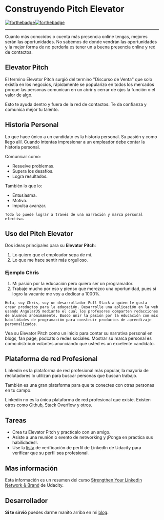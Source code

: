 # Construyendo Pitch Elevator 
[![forthebadge](https://forthebadge.com/images/badges/certified-snoop-lion.svg)](https://forthebadge.com)[![forthebadge](https://forthebadge.com/images/badges/makes-people-smile.svg)](https://forthebadge.com)
______

Cuanto más conocidos o cuenta más presencia online tengas, mejores serán las oportunidades. No sabemos de donde vendrán las oportunidades y la mejor forma de no perderla es tener un a buena presencia online y red de contactos.

## Elevator Pitch
El termino Elevator Pitch surgió del termino "Discurso de Venta" que solo existía en los negocios, rápidamente se popularizo en todos los mercados porque las personas comunican en un abrir y cerrar de ojos  la función o el valor de algo. 

Esto te ayuda  dentro y fuera de la red de contactos. Te da confianza y comunica mejor tu talento. 

## Historia Personal
Lo que hace único a un candidato es la historia personal. Su pasión y como llego allí. Cuando intentas impresionar a un empleador debe contar la historia personal.

Comunicar como:
- Resuelve problemas. 
- Supera los desafíos. 
- Logra resultados. 

También lo que lo:
- Entusiasma.
- Motiva.
- Impulsa avanzar.

`Todo lo puede lograr a través de una narración y marca personal efectiva.`
## Uso del Pitch Elevator
Dos ideas principales para su **Elevator Pitch**:
1. Lo quiero que el empleador sepa de mí.
2. Lo que me hace sentir más orgulloso.

### Ejemplo Chris
1. Mi pasión por la educación pero quiero ser un programador.
2. Trabaje mucho por eso y pienso que merezco una oportunidad, pues si logro la vacante me voy a dedicar a 1000%.

`Hola, soy Chris, soy un desarrollador Full Stack a quien le gusta crear productos para la educación. Desarrolle una aplicación en la web usando AngularJS mediante el cual los profesores comparten redacciones de alumnos anónimamente. Busco unir la pasión por la educación con mis habilidades de programación para construir productos de aprendizaje personalizados.`

Vea su Elevator Pitch como un inicio para contar su narrativa personal en blogs, fan page, podcats o redes sociales. Mostrar su marca personal es como distribuir volantes anunciando que usted es un excelente candidato.
## Plataforma de red Profesional
Linkedin es la plataforma de red profesional más popular, la mayoría de reclutadores lo utilizan para buscar personas que buscan trabajo.

También es una gran plataforma para que te conectes con otras personas en tu campo.

Linkedin no es la única plataforma de red profesional que existe. Existen otros como [Github](https://career-resource-center.udacity.com/linkedin-github-profiles), Stack Overflow y otros.
## Tareas
- Crea tu Elevator Pitch y practícalo con un amigo.
- Asiste a una reunión o evento de networking y ¡Ponga en practica sus habilidades!.
- Use la [lista](https://docs.google.com/document/d/e/2PACX-1vRsryXtKM4HTYOujmTsGbU7JT0PSWcVq9xAQlXQEg00rLQMWplLQlxf3PYDIO0YycGduLpClN3f_RN-/pub?embedded=true) de verificación de perfil de LinkedIn de Udacity para verificar que su perfil sea profesional.

## Mas información
Esta información es un resumen del curso [Strengthen Your LinkedIn Network & Brand](https://www.udacity.com/course/strengthen-your-linkedin-network-and-brand--ud242) de Udacity.

## Desarrollador
**Si te sirvió** puedes darme manito arriba en mi [blog](https://www.facebook.com/fahedhermoza/).
